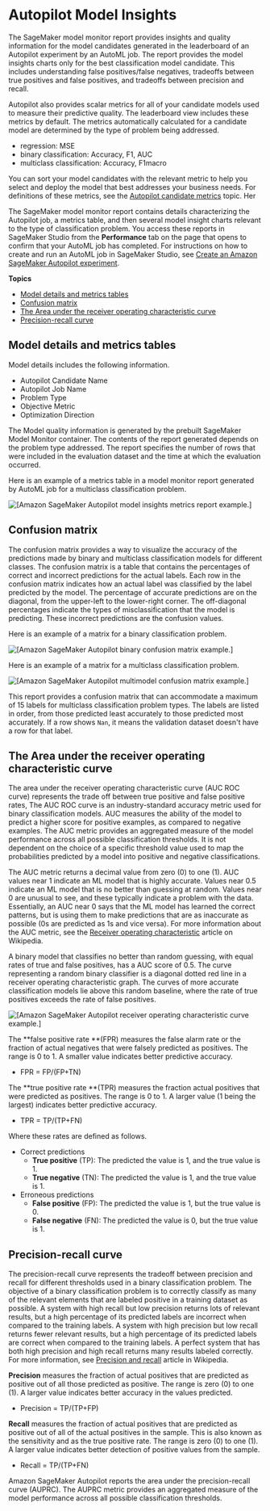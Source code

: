 # Autopilot Model Insights<a name="autopilot-model-insights"></a>

The SageMaker model monitor report provides insights and quality information for the model candidates generated in the leaderboard of an Autopilot experiment by an AutoML job\. The report provides the model insights charts only for the best classification model candidate\. This includes understanding false positives/false negatives, tradeoffs between true positives and false positives, and tradeoffs between precision and recall\. 

Autopilot also provides scalar metrics for all of your candidate models used to measure their predictive quality\. The leaderboard view includes these metrics by default\. The metrics automatically calculated for a candidate model are determined by the type of problem being addressed\.
+ regression: MSE
+ binary classification: Accuracy, F1, AUC
+ multiclass classification: Accuracy, F1macro

You can sort your model candidates with the relevant metric to help you select and deploy the model that best addresses your business needs\. For definitions of these metrics, see the [Autopilot candidate metrics](https://docs.aws.amazon.com/sagemaker/latest/dg/autopilot-model-support-validation.html#autopilot-metrics) topic\. Her

The SageMaker model monitor report contains details characterizing the Autopilot job, a metrics table, and then several model insight charts relevant to the type of classification problem\. You access these reports in SageMaker Studio from the **Performance** tab on the page that opens to confirm that your AutoML job has completed\. For instructions on how to create and run an AutoML job in SageMaker Studio, see [Create an Amazon SageMaker Autopilot experiment](autopilot-automate-model-development-create-experiment.md)\. 

**Topics**
+ [Model details and metrics tables](#autopilot-model-insights-details-and-metrics-table)
+ [Confusion matrix](#autopilot-model-insights-confusion-matrix)
+ [The Area under the receiver operating characteristic curve](#autopilot-model-insights-auc-roc)
+ [Precision\-recall curve](#autopilot-model-insights-precision-recall-curve)

## Model details and metrics tables<a name="autopilot-model-insights-details-and-metrics-table"></a>

Model details includes the following information\.
+ Autopilot Candidate Name
+ Autopilot Job Name
+ Problem Type
+ Objective Metric
+ Optimization Direction

The Model quality information is generated by the prebuilt SageMaker Model Monitor container\. The contents of the report generated depends on the problem type addressed\. The report specifies the number of rows that were included in the evaluation dataset and the time at which the evaluation occurred\. 

Here is an example of a metrics table in a model monitor report generated by AutoML job for a multiclass classification problem\.

![\[Amazon SageMaker Autopilot model insights metrics report example.\]](http://docs.aws.amazon.com/sagemaker/latest/dg/images/autopilot/autopilot-model-insights-metrics-report.png)

## Confusion matrix<a name="autopilot-model-insights-confusion-matrix"></a>

The confusion matrix provides a way to visualize the accuracy of the predictions made by binary and multiclass classification models for different classes\. The confusion matrix is a table that contains the percentages of correct and incorrect predictions for the actual labels\. Each row in the confusion matrix indicates how an actual label was classified by the label predicted by the model\. The percentage of accurate predictions are on the diagonal, from the upper\-left to the lower\-right corner\. The off\-diagonal percentages indicate the types of misclassification that the model is predicting\. These incorrect predictions are the confusion values\. 

Here is an example of a matrix for a binary classification problem\.

![\[Amazon SageMaker Autopilot binary confusion matrix example.\]](http://docs.aws.amazon.com/sagemaker/latest/dg/images/autopilot/autopilot-model-insights-confusion-matrix-binary.png)

Here is an example of a matrix for a multiclass classification problem\.

![\[Amazon SageMaker Autopilot multimodel confusion matrix example.\]](http://docs.aws.amazon.com/sagemaker/latest/dg/images/autopilot/autopilot-model-insights-confusion-matrix-multiclass.png)

This report provides a confusion matrix that can accommodate a maximum of 15 labels for multiclass classification problem types\. The labels are listed in order, from those predicted least accurately to those predicted most accurately\. If a row shows `Nan`, it means the validation dataset doesn't have a row for that label\.

## The Area under the receiver operating characteristic curve<a name="autopilot-model-insights-auc-roc"></a>

The area under the receiver operating characteristic curve \(AUC ROC curve\) represents the trade off between true positive and false positive rates, The AUC ROC curve is an industry\-standard accuracy metric used for binary classification models\. AUC measures the ability of the model to predict a higher score for positive examples, as compared to negative examples\. The AUC metric provides an aggregated measure of the model performance across all possible classification thresholds\. It is not dependent on the choice of a specific threshold value used to map the probabilities predicted by a model into positive and negative classifications\.

The AUC metric returns a decimal value from zero \(0\) to one \(1\)\. AUC values near 1 indicate an ML model that is highly accurate\. Values near 0\.5 indicate an ML model that is no better than guessing at random\. Values near 0 are unusual to see, and these typically indicate a problem with the data\. Essentially, an AUC near 0 says that the ML model has learned the correct patterns, but is using them to make predictions that are as inaccurate as possible \(0s are predicted as 1s and vice versa\)\. For more information about the AUC metric, see the [Receiver operating characteristic](https://en.wikipedia.org/wiki/Receiver_operating_characteristic) article on Wikipedia\.

A binary model that classifies no better than random guessing, with equal rates of true and false positives, has a AUC score of 0\.5\. The curve representing a random binary classifier is a diagonal dotted red line in a receiver operating characteristic graph\. The curves of more accurate classification models lie above this random baseline, where the rate of true positives exceeds the rate of false positives\.

![\[Amazon SageMaker Autopilot receiver operating characteristic curve example.\]](http://docs.aws.amazon.com/sagemaker/latest/dg/images/autopilot/autopilot-model-insights-receiver-operating-characteristic-curve.png)

The **false positive rate **\(FPR\) measures the false alarm rate or the fraction of actual negatives that were falsely predicted as positives\. The range is 0 to 1\. A smaller value indicates better predictive accuracy\. 
+ FPR = FP/\(FP\+TN\)

The **true positive rate **\(TPR\) measures the fraction actual positives that were predicted as positives\. The range is 0 to 1\. A larger value \(1 being the largest\) indicates better predictive accuracy\.
+ TPR = TP/\(TP\+FN\)

Where these rates are defined as follows\.
+ Correct predictions
  + **True positive** \(TP\): The predicted the value is 1, and the true value is 1\.
  + **True negative** \(TN\): The predicted the value is 1, and the true value is 1\.
+ Erroneous predictions
  + **False positive** \(FP\): The predicted the value is 1, but the true value is 0\.
  + **False negative** \(FN\): The predicted the value is 0, but the true value is 1\.

## Precision\-recall curve<a name="autopilot-model-insights-precision-recall-curve"></a>

The precision\-recall curve represents the tradeoff between precision and recall for different thresholds used in a binary classification problem\. The objective of a binary classification problem is to correctly classify as many of the relevant elements that are labeled positive in a training dataset as possible\. A system with high recall but low precision returns lots of relevant results, but a high percentage of its predicted labels are incorrect when compared to the training labels\. A system with high precision but low recall returns fewer relevant results, but a high percentage of its predicted labels are correct when compared to the training labels\. A perfect system that has both high precision and high recall returns many results labeled correctly\. For more information, see [Precision and recall](https://en.wikipedia.org/wiki/Precision_and_recall) article in Wikipedia\.

**Precision** measures the fraction of actual positives that are predicted as positive out of all those predicted as positive\. The range is zero \(0\) to one \(1\)\. A larger value indicates better accuracy in the values predicted\. 
+ Precision = TP/\(TP\+FP\)

**Recall** measures the fraction of actual positives that are predicted as positive out of all of the actual positives in the sample\. This is also known as the sensitivity and as the true positive rate\. The range is zero \(0\) to one \(1\)\. A larger value indicates better detection of positive values from the sample\.
+ Recall = TP/\(TP\+FN\)

Amazon SageMaker Autopilot reports the area under the precision\-recall curve \(AUPRC\)\. The AUPRC metric provides an aggregated measure of the model performance across all possible classification thresholds\.